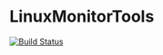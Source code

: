 # LinuxMonitorTools

[![Build Status](https://github.com/fcdimitr/LinuxMonitorTools.jl/actions/workflows/CI.yml/badge.svg?branch=main)](https://github.com/fcdimitr/LinuxMonitorTools.jl/actions/workflows/CI.yml?query=branch%3Amain)
